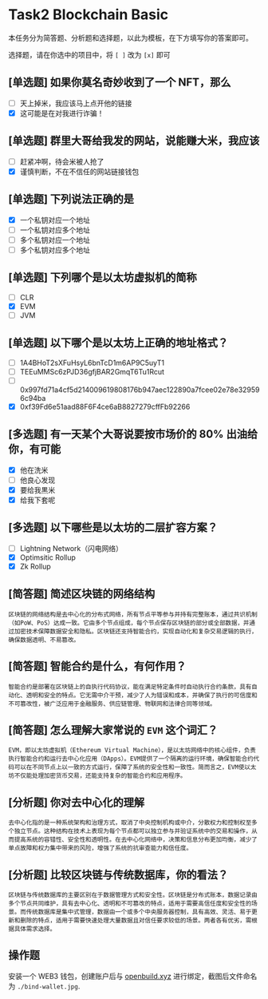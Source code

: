 # Task2 Blockchain Basic

本任务分为简答题、分析题和选择题，以此为模板，在下方填写你的答案即可。

选择题，请在你选中的项目中，将 `[ ]` 改为 `[x]` 即可

## [单选题] 如果你莫名奇妙收到了一个 NFT，那么

- [ ] 天上掉米，我应该马上点开他的链接
- [x] 这可能是在对我进行诈骗！

## [单选题] 群里大哥给我发的网站，说能赚大米，我应该

- [ ] 赶紧冲啊，待会米被人抢了
- [x] 谨慎判断，不在不信任的网站链接钱包

## [单选题] 下列说法正确的是

- [x] 一个私钥对应一个地址
- [ ] 一个私钥对应多个地址
- [ ] 多个私钥对应一个地址
- [ ] 多个私钥对应多个地址

## [单选题] 下列哪个是以太坊虚拟机的简称

- [ ] CLR
- [x] EVM
- [ ] JVM

## [单选题] 以下哪个是以太坊上正确的地址格式？

- [ ] 1A4BHoT2sXFuHsyL6bnTcD1m6AP9C5uyT1
- [ ] TEEuMMSc6zPJD36gfjBAR2GmqT6Tu1Rcut
- [ ] 0x997fd71a4cf5d214009619808176b947aec122890a7fcee02e78e329596c94ba
- [x] 0xf39Fd6e51aad88F6F4ce6aB8827279cffFb92266

## [多选题] 有一天某个大哥说要按市场价的 80% 出油给你，有可能

- [x] 他在洗米
- [ ] 他良心发现
- [x] 要给我黒米
- [x] 给我下套呢

## [多选题] 以下哪些是以太坊的二层扩容方案？

- [ ] Lightning Network（闪电网络）
- [x] Optimsitic Rollup
- [x] Zk Rollup

## [简答题] 简述区块链的网络结构

```
区块链的网络结构是去中心化的分布式网络，所有节点平等参与并持有完整账本，通过共识机制（如PoW、PoS）达成一致。它由多个节点组成，每个节点保存区块链的部分或全部数据，并通过加密技术保障数据安全和隐私。区块链还支持智能合约，实现自动化和复杂交易逻辑的执行，确保数据透明、不易篡改。
```

## [简答题] 智能合约是什么，有何作用？

```
智能合约是部署在区块链上的自执行代码协议，能在满足特定条件时自动执行合约条款，具有自动化、透明和安全的特点。它无需中介干预，减少了人为错误和成本，并确保了执行的可信度和不可篡改性，被广泛应用于金融服务、供应链管理、物联网和法律合同等领域。
```

## [简答题] 怎么理解大家常说的 `EVM` 这个词汇？

```
EVM，即以太坊虚拟机（Ethereum Virtual Machine），是以太坊网络中的核心组件，负责执行智能合约和运行去中心化应用（DApps）。EVM提供了一个隔离的运行环境，确保智能合约代码可以在不同节点上以一致的方式运行，保障了系统的安全性和一致性。简而言之，EVM使以太坊不仅能处理加密货币交易，还能支持复杂的智能合约和应用程序。
```

## [分析题] 你对去中心化的理解

```
去中心化指的是一种系统架构和治理方式，取消了中央控制机构或中介，分散权力和控制权至多个独立节点。这种结构在技术上表现为每个节点都可以独立参与并验证系统中的交易和操作，从而提高系统的容错性、安全性和透明性。在去中心化网络中，决策和信息分布更加均衡，减少了单点故障和权力集中带来的风险，增强了系统的抗审查能力和信任度。
```

## [分析题] 比较区块链与传统数据库，你的看法？

```
区块链与传统数据库的主要区别在于数据管理方式和安全性。区块链是分布式账本，数据记录由多个节点共同维护，具有去中心化、透明和不可篡改的特点，适用于需要高信任度和安全性的场景。而传统数据库是集中式管理，数据由一个或多个中央服务器控制，具有高效、灵活、易于更新和删除的特点，适用于需要快速处理大量数据且对信任要求较低的场景。两者各有优劣，需根据具体需求选择。
```

## 操作题

安装一个 WEB3 钱包，创建账户后与 [openbuild.xyz](https://openbuild.xyz/profile) 进行绑定，截图后文件命名为 `./bind-wallet.jpg`.

